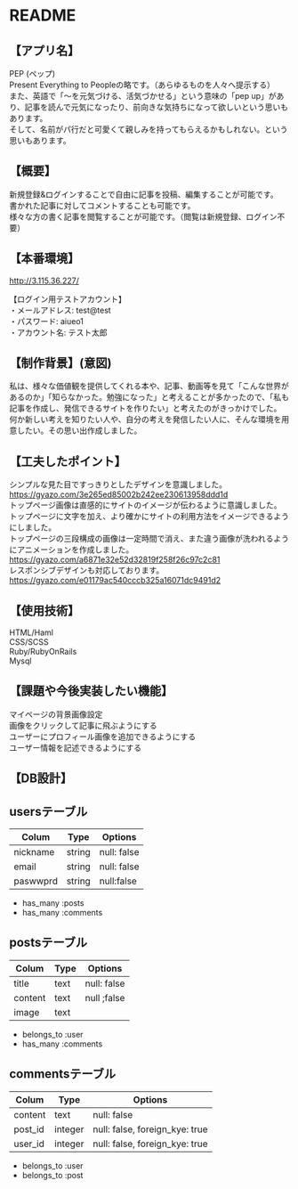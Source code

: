 # README

<!-- This README would normally document whatever steps are necessary to get the
application up and running.

Things you may want to cover:

* Ruby version

* System dependencies

* Configuration

* Database creation

* Database initialization

* How to run the test suite

* Services (job queues, cache servers, search engines, etc.)

* Deployment instructions

* ... -->

## 【アプリ名】　
PEP (ペップ)
<br>
Present Everything to Peopleの略です。（あらゆるものを人々へ提示する）
<br>
また、英語で「～を元気づける、活気づかせる」という意味の「pep up」があり、記事を読んで元気になったり、前向きな気持ちになって欲しいという思いもあります。
<br>
そして、名前がパ行だと可愛くて親しみを持ってもらえるかもしれない。という思いもあります。

## 【概要】
新規登録&ログインすることで自由に記事を投稿、編集することが可能です。
<br>
書かれた記事に対してコメントすることも可能です。
<br>
様々な方の書く記事を閲覧することが可能です。（閲覧は新規登録、ログイン不要）

## 【本番環境】

http://3.115.36.227/
<br>

【ログイン用テストアカウント】
<br>
・メールアドレス: test@test
<br>
・パスワード: aiueo1
<br>
・アカウント名: テスト太郎

## 【制作背景】(意図)
私は、様々な価値観を提供してくれる本や、記事、動画等を見て「こんな世界があるのか」「知らなかった。勉強になった」と考えることが多かったので、「私も記事を作成し、発信できるサイトを作りたい」と考えたのがきっかけでした。
<br>
何か新しい考えを知りたい人や、自分の考えを発信したい人に、そんな環境を用意したい。その思い出作成しました。


## 【工夫したポイント】
シンプルな見た目ですっきりとしたデザインを意識しました。
<br>
https://gyazo.com/3e265ed85002b242ee230613958ddd1d
<br>
トップページ画像は直感的にサイトのイメージが伝わるように意識しました。
<br>
トップページに文字を加え、より確かにサイトの利用方法をイメージできるようにしました。
<br>
トップページの三段構成の画像は一定時間で消え、また違う画像が洗われるようにアニメーションを作成しました。
<br>
https://gyazo.com/a6871e32e52d32819f258f26c97c2c81
<br>
レスポンシブデザインも対応しております。
<br>
https://gyazo.com/e01179ac540cccb325a16071dc9491d2

## 【使用技術】
HTML/Haml
<br>
CSS/SCSS
<br>
Ruby/RubyOnRails
<br>
Mysql


## 【課題や今後実装したい機能】
マイページの背景画像設定
<br>
画像をクリックして記事に飛ぶようにする
<br>
ユーザーにプロフィール画像を追加できるようにする
<br>
ユーザー情報を記述できるようにする
<br>

## 【DB設計】

## usersテーブル
|Colum|Type|Options|
|-----|----|-------|
|nickname|string|null: false|
|email|string|null: false|
|paswwprd|string|null:false|

- has_many :posts
- has_many :comments


## postsテーブル
|Colum|Type|Options|
|-----|----|-------|
|title|text|null: false|
|content|text|null ;false|
|image|text||

- belongs_to :user
- has_many :comments

## commentsテーブル
|Colum|Type|Options|
|-----|----|-------|
|content|text|null: false|
|post_id|integer|null: false, foreign_kye: true|
|user_id|integer|null: false, foreign_kye: true|

- belongs_to :user
- belongs_to :post